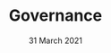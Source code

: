 ---
title: Governance
date: 31 March 2021
time: 1:00pm - 2:30pm AEDT
standard_description: 'governance'
instructors: ['tileyden']
eventbrite_link: 'https://www.eventbrite.com.au/e/fasttrack-for-azure-live-governance-registration-140717123705'
survey_link: 'https://aka.ms/ftalive-gov-feedback'
content_link: 'https://aka.ms/ftalive-gov'
standard_description: 'governance'
---